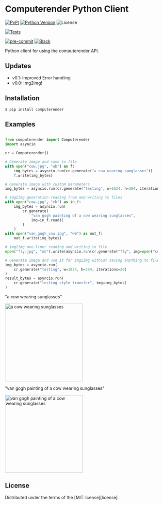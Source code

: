# Computerender Python Client

[![PyPI](https://img.shields.io/pypi/v/computerender.svg)][pypi status]
[![Python Version](https://img.shields.io/pypi/pyversions/computerender)][pypi status]
![License](https://img.shields.io/pypi/l/computerender)

[![Tests](https://github.com/computerender/computerender-python/workflows/Tests/badge.svg)][tests]

[![pre-commit](https://img.shields.io/badge/pre--commit-enabled-brightgreen?logo=pre-commit&logoColor=white)][pre-commit]
[![Black](https://img.shields.io/badge/code%20style-black-000000.svg)][black]

[pypi status]: https://pypi.org/project/computerender/
[tests]: https://github.com/computerender/computerender-python/actions?workflow=Tests
[pre-commit]: https://github.com/pre-commit/pre-commit
[black]: https://github.com/psf/black

Python client for using the computerender API.

## Updates

- v0.1: Improved Error handling
- v0.0: Img2img!

## Installation

```console
$ pip install computerender
```

## Examples

```python

from computerender import Computerender
import asyncio

cr = Computerender()

# Generate image and save to file
with open("cow.jpg", "wb") as f:
    img_bytes = asyncio.run(cr.generate("a cow wearing sunglasses"))
    f.write(img_bytes)

# Generate image with custom parameters
img_bytes = asyncio.run(cr.generate("testing", w=1024, h=384, iterations=20))

# img2img generation reading from and writing to files
with open("cow.jpg", "rb") as in_f:
    img_bytes = asyncio.run(
        cr.generate(
            "van gogh painting of a cow wearing sunglasses",
            img=in_f.read()
        )
    )
with open("van_gogh_cow.jpg", "wb") as out_f:
    out_f.write(img_bytes)

# img2img one-liner reading and writing to file
open("fly.jpg", "wb").write(asyncio.run(cr.generate("fly", img=open("cow.jpg", "rb").read())))

# Generate image and use it for img2img without saving anything to files
img_bytes = asyncio.run(
    cr.generate("testing", w=1024, h=384, iterations=20)
)
result_bytes = asyncio.run(
    cr.generate("testing style transfer", img=img_bytes)
)
```

"a cow wearing sunglasses"

  
<img src="https://i.imgur.com/nhEQtQo.jpg" alt="a cow wearing sunglasses" width="256"/>

"van gogh painting of a cow wearing sunglasses" 
  
<img src="https://i.imgur.com/0qV4YB2.jpg" alt="van gogh painting of a cow wearing sunglasses" width="256"/>

## License

Distributed under the terms of the [MIT license][license]
